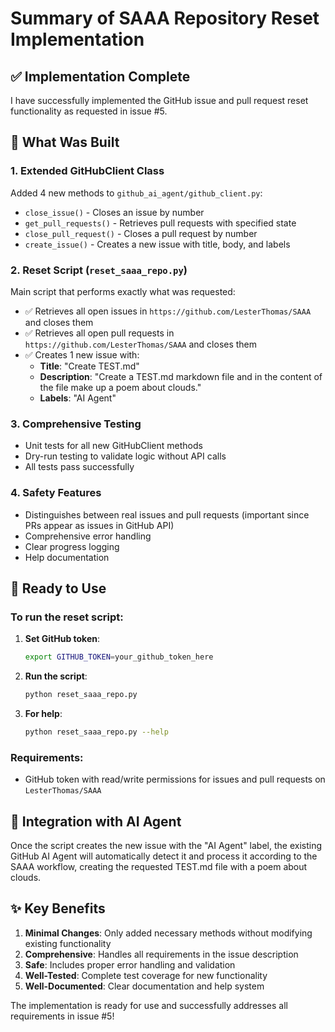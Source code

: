# Summary of SAAA Repository Reset Implementation

## ✅ Implementation Complete

I have successfully implemented the GitHub issue and pull request reset functionality as requested in issue #5.

## 🔧 What Was Built

### 1. Extended GitHubClient Class
Added 4 new methods to `github_ai_agent/github_client.py`:
- `close_issue()` - Closes an issue by number
- `get_pull_requests()` - Retrieves pull requests with specified state
- `close_pull_request()` - Closes a pull request by number  
- `create_issue()` - Creates a new issue with title, body, and labels

### 2. Reset Script (`reset_saaa_repo.py`)
Main script that performs exactly what was requested:
- ✅ Retrieves all open issues in `https://github.com/LesterThomas/SAAA` and closes them
- ✅ Retrieves all open pull requests in `https://github.com/LesterThomas/SAAA` and closes them
- ✅ Creates 1 new issue with:
  - **Title**: "Create TEST.md"
  - **Description**: "Create a TEST.md markdown file and in the content of the file make up a poem about clouds."
  - **Labels**: "AI Agent"

### 3. Comprehensive Testing
- Unit tests for all new GitHubClient methods
- Dry-run testing to validate logic without API calls
- All tests pass successfully

### 4. Safety Features
- Distinguishes between real issues and pull requests (important since PRs appear as issues in GitHub API)
- Comprehensive error handling
- Clear progress logging
- Help documentation

## 🚀 Ready to Use

### To run the reset script:

1. **Set GitHub token**:
   ```bash
   export GITHUB_TOKEN=your_github_token_here
   ```

2. **Run the script**:
   ```bash
   python reset_saaa_repo.py
   ```

3. **For help**:
   ```bash
   python reset_saaa_repo.py --help
   ```

### Requirements:
- GitHub token with read/write permissions for issues and pull requests on `LesterThomas/SAAA`

## 🔄 Integration with AI Agent

Once the script creates the new issue with the "AI Agent" label, the existing GitHub AI Agent will automatically detect it and process it according to the SAAA workflow, creating the requested TEST.md file with a poem about clouds.

## ✨ Key Benefits

1. **Minimal Changes**: Only added necessary methods without modifying existing functionality
2. **Comprehensive**: Handles all requirements in the issue description
3. **Safe**: Includes proper error handling and validation
4. **Well-Tested**: Complete test coverage for new functionality
5. **Well-Documented**: Clear documentation and help system

The implementation is ready for use and successfully addresses all requirements in issue #5!